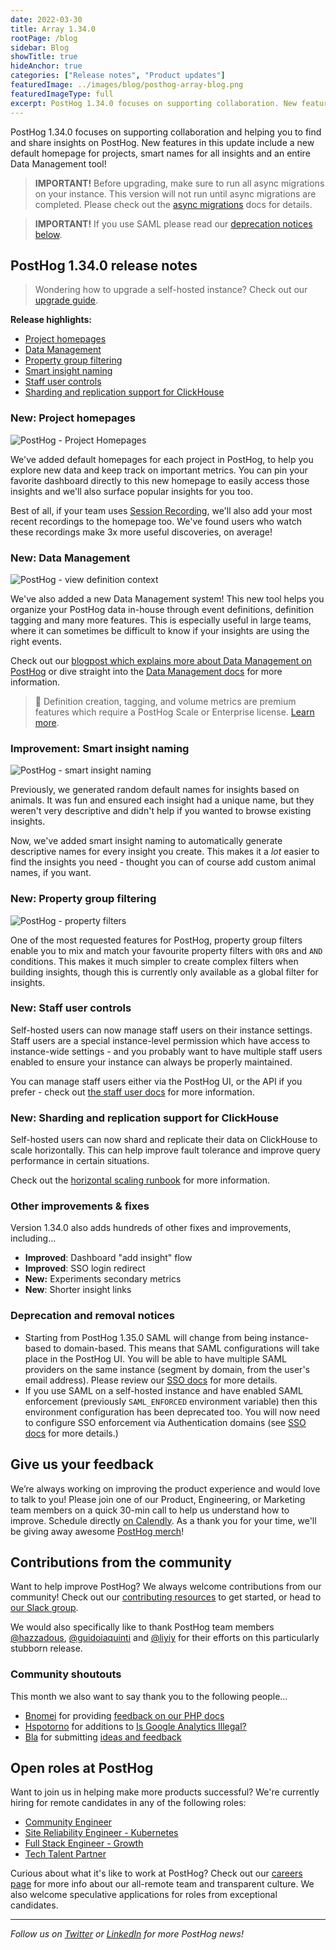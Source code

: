 ```yaml
---
date: 2022-03-30
title: Array 1.34.0
rootPage: /blog
sidebar: Blog
showTitle: true
hideAnchor: true
categories: ["Release notes", "Product updates"]
featuredImage: ../images/blog/posthog-array-blog.png
featuredImageType: full
excerpt: PostHog 1.34.0 focuses on supporting collaboration. New features include a new default homepage for projects, smart names for all insights, an entire Data Management tool as well as support for horizontal scalability!
---
```


PostHog 1.34.0 focuses on supporting collaboration and helping you to find and share insights on PostHog. New features in this update include a new default homepage for projects, smart names for all insights and an entire Data Management tool!

<blockquote class='warning-note'>
<b>IMPORTANT!</b> Before upgrading, make sure to run all async migrations on your instance. This version will not run until async migrations are completed. Please check out the <a href="/docs/self-host/configure/async-migrations/overview" target="_blank">async migrations</a> docs for details.
</blockquote>

<blockquote class='warning-note'>
<b>IMPORTANT!</b> If you use SAML please read our <a href="deprecation-and-removal-notices">deprecation notices below</a>.
</blockquote>

## PostHog 1.34.0 release notes

> Wondering how to upgrade a self-hosted instance? Check out our [upgrade guide](/docs/self-host/configure/upgrading-posthog).

**Release highlights:**
- [Project homepages](#new-homepage)
- [Data Management](#new-data-management)
- [Property group filtering](#new-property-group-filtering)
- [Smart insight naming](#improvement-smart-insight-naming)
- [Staff user controls](#new-staff-users)
- [Sharding and replication support for ClickHouse](#new-sharding-and-replication-support-for-clickhouse)

### New: Project homepages
![PostHog - Project Homepages](../images/blog/array/1_34_0-homepage.png)

We've added default homepages for each project in PostHog, to help you explore new data and keep track on important metrics. You can pin your favorite dashboard directly to this new homepage to easily access those insights and we'll also surface popular insights for you too. 

Best of all, if your team uses [Session Recording](/product/session-recording), we'll also add your most recent recordings to the homepage too. We've found users who watch these recordings make 3x more useful discoveries, on average!

### New: Data Management
![PostHog - view definition context](../images/blog/data-management-feature/data_management_tab.png)

We've also added a new Data Management system! This new tool  helps you organize your PostHog data in-house through event definitions, definition tagging and many more features. This is especially useful in large teams, where it can sometimes be difficult to know if your insights are using the right events. 

Check out our [blogpost which explains more about Data Management on PostHog](/blog/data-management-feature) or dive straight into the [Data Management docs](https://posthog.com/docs/user-guides/data-management) for more information.

> 🎁 Definition creation, tagging, and volume metrics are premium features which require a PostHog Scale or Enterprise license. [Learn more](/pricing).

### Improvement: Smart insight naming
![PostHog - smart insight naming](../images/blog/array/1_34_0-smart-naming.png)

Previously, we generated random default names for insights based on animals. It was fun and ensured each insight had a unique name, but they weren't very descriptive and didn't help if you wanted to browse existing insights. 

Now, we've added smart insight naming to automatically generate descriptive names for every insight you create. This makes it a _lot_ easier to find the insights you need - thought you can of course add custom animal names, if you want.

### New: Property group filtering
![PostHog - property filters](../images/blog/array/1_34_0-property-filter.png)

One of the most requested features for PostHog, property group filters enable you to mix and match your favourite property filters with ```OR```s and ```AND``` conditions. This makes it much simpler to create complex filters when building insights, though this is currently only available as a global filter for insights.

### New: Staff user controls
Self-hosted users can now manage staff users on their instance settings. Staff users are a special instance-level permission which have access to instance-wide settings - and you probably want to have multiple staff users enabled to ensure your instance can always be properly maintained.

You can manage staff users either via the PostHog UI, or the API if you prefer - check out [the staff user docs](/docs/self-host/configure/instance-settings#staff-users) for more information.

### New: Sharding and replication support for ClickHouse
Self-hosted users can now shard and replicate their data on ClickHouse to scale horizontally. This can help improve fault tolerance and improve query performance in certain situations.

Check out the [horizontal scaling runbook](/docs/self-host/runbook/clickhouse/sharding-and-replication) for more information.

### Other improvements & fixes
Version 1.34.0 also adds hundreds of other fixes and improvements, including...

- **Improved**: Dashboard "add insight" flow
- **Improved**: SSO login redirect
- **New:** Experiments secondary metrics
- **New**: Shorter insight links

### Deprecation and removal notices
- Starting from PostHog 1.35.0 SAML will change from being instance-based to domain-based. This means that SAML configurations will take place in the PostHog UI. You will be able to have multiple SAML providers on the same instance (segment by domain, from the user's email address). Please review our [SSO docs](/sso) for more details.
- If you use SAML on a self-hosted instance and have enabled SAML enforcement (previously `SAML_ENFORCED` environment variable) then this environment configuration has been deprecated too. You will now need to configure SSO enforcement via Authentication domains (see [SSO docs](/sso) for more details.)

## Give us your feedback
We’re always working on improving the product experience and would love to talk to you! Please join one of our Product, Engineering, or Marketing team members on a quick 30-min call to help us understand how to improve. Schedule directly [on Calendly](https://calendly.com/posthog-feedback). As a thank you for your time, we'll be giving away awesome [PostHog merch](https://merch.posthog.com)!

## Contributions from the community
Want to help improve PostHog? We always welcome contributions from our community! Check out our [contributing resources](/docs/contribute) to get started, or head to [our Slack group](/slack).

We would also specifically like to thank PostHog team members [@hazzadous](https://github.com/hazzadous), [@guidoiaquinti](https://github.com/guidoiaquinti) and [@liyiy](https://github.com/liyiy) for their efforts on this particularly stubborn release. 

### Community shoutouts
This month we also want to say thank you to the following people...

- [Bnomei](https://github.com/bnomei) for providing [feedback on our PHP docs](https://github.com/PostHog/posthog.com/issues/3190)
- [Hspotorno](https://github.com/hspotorno) for additions to [Is Google Analytics Illegal?](https://isgoogleanalyticsillegal.com/)
- [Bla](https://github.com/Bla) for submitting [ideas and feedback](https://github.com/PostHog/posthog/issues/1)

## Open roles at PostHog
Want to join us in helping make more products successful? We're currently hiring for remote candidates in any of the following roles:

- [Community Engineer](https://apply.workable.com/posthog/j/449572FD18/)
- [Site Reliability Engineer - Kubernetes](https://apply.workable.com/posthog/j/7A6F1142D0/)
- [Full Stack Engineer - Growth](https://apply.workable.com/posthog/j/2682B00B76/)
- [Tech Talent Partner](https://apply.workable.com/posthog/j/AB22DA7D5F/)
  
Curious about what it's like to work at PostHog? Check out our [careers page](https://posthog.com/careers) for more info about our all-remote team and transparent culture. We also welcome speculative applications for roles from exceptional candidates.

<hr/>

_Follow us on [Twitter](https://twitter.com/PostHog) or [LinkedIn](https://linkedin.com/company/posthog) for more PostHog news!_

<ArrayCTA />
